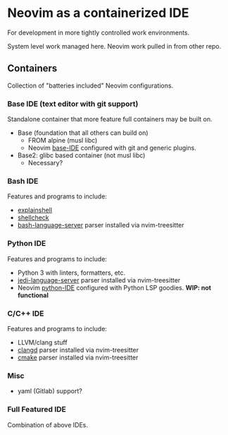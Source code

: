 # Neovim as a containerized IDE

For development in more tightly controlled work environments.

System level work managed here. Neovim work pulled in from other repo.

## Containers
Collection of "batteries included" Neovim configurations.

### Base IDE (text editor with git support)
Standalone container that more feature full containers may be built on.
- Base (foundation that all others can build on)
  - FROM alpine (musl libc)
  - Neovim [base-IDE](https://github.com/davidbloss/neovim-ide/tree/base-ide)
    configured with git and generic plugins.
- Base2: glibc based container (not musl libc)
  - Necessary?

### Bash IDE
Features and programs to include:
- [explainshell](https://github.com/idank/explainshell)
- [shellcheck](https://github.com/koalaman/shellcheck)
- [bash-language-server](https://github.com/bash-lsp/bash-language-server)
parser installed via nvim-treesitter

### Python IDE
Features and programs to include:
- Python 3 with linters, formatters, etc.
- [jedi-language-server](https://github.com/pappasam/jedi-language-server)
parser installed via nvim-treesitter
- Neovim [python-IDE](https://github.com/davidbloss/neovim-ide/tree/python-ide)
  configured with Python LSP goodies. **WIP: not functional**

### C/C++ IDE
Features and programs to include:
- LLVM/clang stuff
- [clangd](https://clangd.llvm.org) parser installed via nvim-treesitter
- [cmake](https://github.com/regen100/cmake-language-server)
parser installed via nvim-treesitter

### Misc
- yaml (Gitlab) support?

### Full Featured IDE
Combination of above IDEs.
